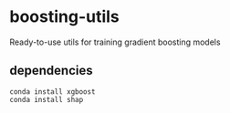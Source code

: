# boosting-utils

Ready-to-use utils for training gradient boosting models

## dependencies

```
conda install xgboost
conda install shap
```

